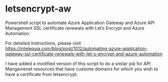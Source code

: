 # letsencrypt-aw
Powershell script to automate Azure Application Gateway and Azure API Management SSL certificate renewals with Let’s Encrypt and Azure Automation.

For detailed instructions, please visit https://intelequia.com/blog/post/1012/automating-azure-application-gateway-ssl-certificate-renewals-with-let-s-encrypt-and-azure-automation

I have added a modified version of this script to do a smilar job for API Mangamenet resources that have custome domains for which you wish to have a certificate from letsencrypt.
